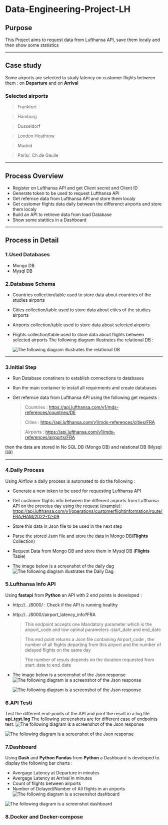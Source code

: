 # **Data-Engineering-Project-LH**

## **Purpose**
This Project aims to request data from Lufthansa API, save them localy and then show some statistics 
****

## **Case study**
 Some airports are selected to study latency on customer flights between them : on **Departure** and on **Arrival**

### **Selected airports**
>Frankfurt

>Hamburg

>Dusseldorf

>London Heathrow

>Madrid

>Paris/. Ch.de Gaulle
****
## **Process Overview**
- Register on Lufthansa API and get Client secret and Client ID
- Generate token to be used to request Lufthansa API 
- Get refernce data from Lufthansa API and store them localy
- Get customer flights data daily between the differenct airports and store them localy
- Build an API to retrieve data from load Database
- Show some statitics in a Dashboard

****
## **Process in Detail**
### 1.**Used Databases**
- Mongo DB
- Mysql DB
### 2.**Database Schema**
- Countries collection/table used to store data about countries of the studies airports
- Cities collection/table used to store data about cities of the studies airports
- Airports collection/table used to store data about selected airports 
- Flights collection/table used to store data about flights between selected airports 
 The following diagram illustrates the relational DB :

    ![The following diagram illustrates the relational DB](https://github.com/nisreenabuzidan/Data-Engineering-Project-LH/blob/main/images/ERD.svg)


****
### 3.**Initial Step**
- Run Database conatiners to establish connections to databases
- Run the main container to install all requirments and create databases
- Get refernce data from Lufthansa API using the following get requests :
    > Countries :
https://api.lufthansa.com/v1/mds-references/countries/DE

    >  Cities :
https://api.lufthansa.com/v1/mds-references/cities/FRA

    > Airports :
https://api.lufthansa.com/v1/mds-references/airports/FRA

then the data are stored in No SQL DB (Mongo DB) and relational DB (Mysql DB) 
****

### 4.**Daily Process**

Using Airflow a daily process is automated to do the following :
- Generate a new token to be used for requesting Lufthansa API
- Get customer flights info between the different airports from Lufthansa API on the prevoius day using the request (example):
https://api.lufthansa.com/v1/operations/customerflightinformation/route/FRA/HAM/2022-12-09

- Store this data in Json file to be used in the next step
- Parse the stored Json file and store the data in Mongo DB(**Flights** Collection)
- Request Data from Mongo DB and store them in Mysql DB (**Flights** Table)
- The image below is a screenshot of the daily dag
![The following diagram illustrates the Daily Dag](https://github.com/nisreenabuzidan/Data-Engineering-Project-LH/blob/main/images/airflow-1.jpg)

### 5.**Lufthansa Info API**
Using **fastapi** from **Python** an API with 2 end points is developed :
- http://.../8000/  : Check if the API is running healthy 
- http://.../8000//airport_latency_info?FRA
  > This endpoint accepts one Mandatory parameter which is the airport_code and tow optinal parameters :start_date and end_date

  > This end point returns a Json file containing Airport_code , the number of all flights departing from this airport and the number of delayed flights on the same day
  
  > The number of resuls depends on the duration requested from start_date to end_date 

- The image below is a screenshot of the Json response
    ![The following diagram is a screenshot of the Json response](https://github.com/nisreenabuzidan/Data-Engineering-Project-LH/blob/main/images/API-11.jpg)

    ![The following diagram is a screenshot of the Json response](https://github.com/nisreenabuzidan/Data-Engineering-Project-LH/blob/main/images/API-12.jpg)

### 6.**API Test**i
Test the different end-points of the API and print the result in a log file **api_test.log**
The following screenshots are for different case of endpoints test:
![The following diagram is a screenshot of the Json response](https://github.com/nisreenabuzidan/Data-Engineering-Project-LH/blob/main/images/api_test_1.jpg)

![The following diagram is a screenshot of the Json response](https://github.com/nisreenabuzidan/Data-Engineering-Project-LH/blob/main/images/api_test_1.jpg)


### 7.**Dashboard**
Using  **Dash** and **Python Pandas** from **Python** a Dashboard is developed to display the following bar charts : 

- Avergage Latency at Departure in minutes 
- Avergage Latency at Arrival in minutes
- Count of flights between airports
- Number of Delayed/Number of All flights in an airports 
![The following diagram is a screenshot dashboard](https://github.com/nisreenabuzidan/Data-Engineering-Project-LH/blob/main/images/dashboard1.jpg)

![The following diagram is a screenshot dashboard](https://github.com/nisreenabuzidan/Data-Engineering-Project-LH/blob/main/images/dashboard2.jpg)

### 8.**Docker and Docker-compose**





